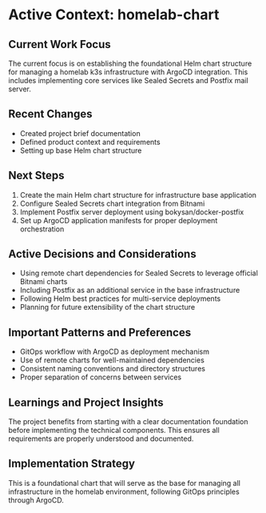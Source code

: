 # Active Context: homelab-chart

## Current Work Focus
The current focus is on establishing the foundational Helm chart structure for managing a homelab k3s infrastructure with ArgoCD integration. This includes implementing core services like Sealed Secrets and Postfix mail server.

## Recent Changes
- Created project brief documentation
- Defined product context and requirements
- Setting up base Helm chart structure

## Next Steps
1. Create the main Helm chart structure for infrastructure base application
2. Configure Sealed Secrets chart integration from Bitnami
3. Implement Postfix server deployment using bokysan/docker-postfix
4. Set up ArgoCD application manifests for proper deployment orchestration

## Active Decisions and Considerations
- Using remote chart dependencies for Sealed Secrets to leverage official Bitnami charts
- Including Postfix as an additional service in the base infrastructure
- Following Helm best practices for multi-service deployments
- Planning for future extensibility of the chart structure

## Important Patterns and Preferences
- GitOps workflow with ArgoCD as deployment mechanism
- Use of remote charts for well-maintained dependencies
- Consistent naming conventions and directory structures
- Proper separation of concerns between services

## Learnings and Project Insights
The project benefits from starting with a clear documentation foundation before implementing the technical components. This ensures all requirements are properly understood and documented.

## Implementation Strategy
This is a foundational chart that will serve as the base for managing all infrastructure in the homelab environment, following GitOps principles through ArgoCD.
